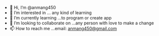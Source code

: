 - 👋 Hi, I’m @anmang450
- 👀 I’m interested in ... any kind of learning
- 🌱 I’m currently learning ...to program or create app
- 💞️ I’m looking to collaborate on ...any person with love to make a change
- 📫 How to reach me ...email: anmang450@gmail.com

<!---
anmang450/anmang450 is a ✨ special ✨ repository because its `README.md` (this file) appears on your GitHub profile.
You can click the Preview link to take a look at your changes.
--->
